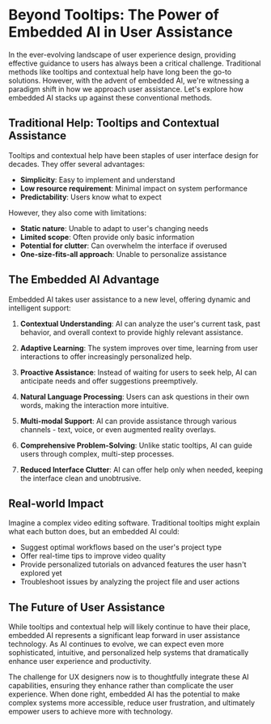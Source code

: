 # Beyond Tooltips: The Power of Embedded AI in User Assistance

In the ever-evolving landscape of user experience design, providing effective guidance to users has always been a critical challenge. Traditional methods like tooltips and contextual help have long been the go-to solutions. However, with the advent of embedded AI, we're witnessing a paradigm shift in how we approach user assistance. Let's explore how embedded AI stacks up against these conventional methods.
<!--truncate-->
## Traditional Help: Tooltips and Contextual Assistance

Tooltips and contextual help have been staples of user interface design for decades. They offer several advantages:

- **Simplicity**: Easy to implement and understand
- **Low resource requirement**: Minimal impact on system performance
- **Predictability**: Users know what to expect

However, they also come with limitations:

- **Static nature**: Unable to adapt to user's changing needs
- **Limited scope**: Often provide only basic information
- **Potential for clutter**: Can overwhelm the interface if overused
- **One-size-fits-all approach**: Unable to personalize assistance

## The Embedded AI Advantage

Embedded AI takes user assistance to a new level, offering dynamic and intelligent support:

1. **Contextual Understanding**: AI can analyze the user's current task, past behavior, and overall context to provide highly relevant assistance.

2. **Adaptive Learning**: The system improves over time, learning from user interactions to offer increasingly personalized help.

3. **Proactive Assistance**: Instead of waiting for users to seek help, AI can anticipate needs and offer suggestions preemptively.

4. **Natural Language Processing**: Users can ask questions in their own words, making the interaction more intuitive.

5. **Multi-modal Support**: AI can provide assistance through various channels - text, voice, or even augmented reality overlays.

6. **Comprehensive Problem-Solving**: Unlike static tooltips, AI can guide users through complex, multi-step processes.

7. **Reduced Interface Clutter**: AI can offer help only when needed, keeping the interface clean and unobtrusive.

## Real-world Impact

Imagine a complex video editing software. Traditional tooltips might explain what each button does, but an embedded AI could:

- Suggest optimal workflows based on the user's project type
- Offer real-time tips to improve video quality
- Provide personalized tutorials on advanced features the user hasn't explored yet
- Troubleshoot issues by analyzing the project file and user actions

## The Future of User Assistance

While tooltips and contextual help will likely continue to have their place, embedded AI represents a significant leap forward in user assistance technology. As AI continues to evolve, we can expect even more sophisticated, intuitive, and personalized help systems that dramatically enhance user experience and productivity.

The challenge for UX designers now is to thoughtfully integrate these AI capabilities, ensuring they enhance rather than complicate the user experience. When done right, embedded AI has the potential to make complex systems more accessible, reduce user frustration, and ultimately empower users to achieve more with technology.
